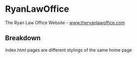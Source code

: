 # RyanLawOffice
The Ryan Law Office Website - www.theryanlawoffice.com
## Breakdown ##
index.html pages are different stylings of the same home page

